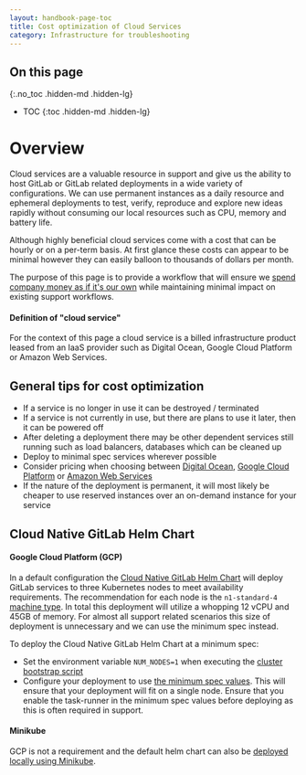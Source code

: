 ```yaml
---
layout: handbook-page-toc
title: Cost optimization of Cloud Services
category: Infrastructure for troubleshooting
---
```


## On this page
{:.no_toc .hidden-md .hidden-lg}

- TOC
{:toc .hidden-md .hidden-lg}

# Overview
Cloud services are a valuable resource in support and give us the ability to host GitLab or GitLab related deployments in a wide variety of configurations.  We can use permanent instances as a daily resource and ephemeral deployments to test, verify, reproduce and explore new ideas rapidly without consuming our local resources such as CPU, memory and battery life.

Although highly beneficial cloud services come with a cost that can be hourly or on a per-term basis.  At first glance these costs can appear to be minimal however they can easily balloon to thousands of dollars per month.  

The purpose of this page is to provide a workflow that will ensure we [spend company money as if it's our own](/handbook/spending-company-money/#guidelines) while maintaining minimal impact on existing support workflows.  

#### Definition of "cloud service"
For the context of this page a cloud service is a billed infrastructure product leased from an IaaS provider such as Digital Ocean, Google Cloud Platform or Amazon Web Services.

## General tips for cost optimization

- If a service is no longer in use it can be destroyed / terminated
- If a service is not currently in use, but there are plans to use it later, then it can be powered off
- After deleting a deployment there may be other dependent services still running such as load balancers, databases which can be cleaned up
- Deploy to minimal spec services wherever possible
- Consider pricing when choosing between [Digital Ocean](https://www.digitalocean.com/pricing/), [Google Cloud Platform](https://cloud.google.com/pricing) or [Amazon Web Services](https://aws.amazon.com/pricing/)
- If the nature of the deployment is permanent, it will most likely be cheaper to use reserved instances over an on-demand instance for your service

## Cloud Native GitLab Helm Chart

#### Google Cloud Platform (GCP)

In a default configuration the [Cloud Native GitLab Helm Chart](https://gitlab.com/gitlab-org/charts/gitlab/-/tree/master) will deploy GitLab services to three Kubernetes nodes to meet availability requirements.  The recommendation for each node is the `n1-standard-4` [machine type](https://cloud.google.com/compute/docs/machine-types).  In total this deployment will utilize a whopping 12 vCPU and 45GB of memory.  For almost all support related scenarios this size of deployment is unnecessary and we can use the minimum spec instead.

To deploy the Cloud Native GitLab Helm Chart at a minimum spec:

- Set the environment variable `NUM_NODES=1` when executing the [cluster bootstrap script](https://docs.gitlab.com/charts/installation/cloud/gke.html#scripted-cluster-creation)
- Configure your deployment to use [the minimum spec values](https://gitlab.com/gitlab-org/charts/gitlab/-/blob/master/examples/values-gke-minimum.yaml).  This will ensure that your deployment will fit on a single node.  Ensure that you enable the task-runner in the minimum spec values before deploying as this is often required in support.

#### Minikube

GCP is not a requirement and the default helm chart can also be [deployed locally using Minikube](https://docs.gitlab.com/charts/development/minikube).

